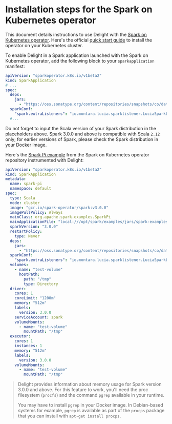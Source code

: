 # Installation steps for the Spark on Kubernetes operator

This document details instructions to use Delight with the [Spark on Kubernetes operator](https://github.com/GoogleCloudPlatform/spark-on-k8s-operator).
Here's the official [quick start guide](https://github.com/GoogleCloudPlatform/spark-on-k8s-operator/blob/master/docs/quick-start-guide.md) to install the operator on your Kubernetes cluster.

To enable Delight in a Spark application launched with the Spark on Kubernetes operator, add the following block to your `sparkapplication` manifest:

```yaml
apiVersion: "sparkoperator.k8s.io/v1beta2"
kind: SparkApplication
# ...
spec:
  deps:
    jars:
      - "https://oss.sonatype.org/content/repositories/snapshots/co/datamechanics/sparklistener_<replace-with-your-scala-version-2.11-or-2.12>/latest-SNAPSHOT/sparklistener_<replace-with-your-scala-version-2.11-or-2.12>-latest-SNAPSHOT.jar"
  sparkConf:
    "spark.extraListeners": "io.montara.lucia.sparklistener.LuciaSparkListener"
  #...
```

Do not forget to input the Scala version of your Spark distribution in the placeholders above.
Spark 3.0.0 and above is compatible with Scala `2.12` only; for earlier versions of Spark, please check the Spark distribution in your Docker image.

Here's the [Spark Pi example](https://github.com/GoogleCloudPlatform/spark-on-k8s-operator/blob/master/examples/spark-pi.yaml) from the Spark on Kubernetes operator repository instrumented with Delight:

```yaml
apiVersion: "sparkoperator.k8s.io/v1beta2"
kind: SparkApplication
metadata:
  name: spark-pi
  namespace: default
spec:
  type: Scala
  mode: cluster
  image: "gcr.io/spark-operator/spark:v3.0.0"
  imagePullPolicy: Always
  mainClass: org.apache.spark.examples.SparkPi
  mainApplicationFile: "local:///opt/spark/examples/jars/spark-examples_2.12-3.0.0.jar"
  sparkVersion: "3.0.0"
  restartPolicy:
    type: Never
  deps:
    jars:
      - "https://oss.sonatype.org/content/repositories/snapshots/co/datamechanics/sparklistener_2.12/latest-SNAPSHOT/sparklistener_2.12-latest-SNAPSHOT.jar"
  sparkConf:
    "spark.extraListeners": "io.montara.lucia.sparklistener.LuciaSparkListener"
  volumes:
    - name: "test-volume"
      hostPath:
        path: "/tmp"
        type: Directory
  driver:
    cores: 1
    coreLimit: "1200m"
    memory: "512m"
    labels:
      version: 3.0.0
    serviceAccount: spark
    volumeMounts:
      - name: "test-volume"
        mountPath: "/tmp"
  executor:
    cores: 1
    instances: 1
    memory: "512m"
    labels:
      version: 3.0.0
    volumeMounts:
      - name: "test-volume"
        mountPath: "/tmp"
```

> Delight provides information about memory usage for Spark version 3.0.0 and above.
> For this feature to work, you'll need the proc filesystem (`procfs`) and the command `pgrep` available in your runtime.
>
> You may have to install `pgrep` in your Docker image. In Debian-based systems for example, `pgrep` is available as part of the `procps` package that you can install with `apt-get install procps`.
